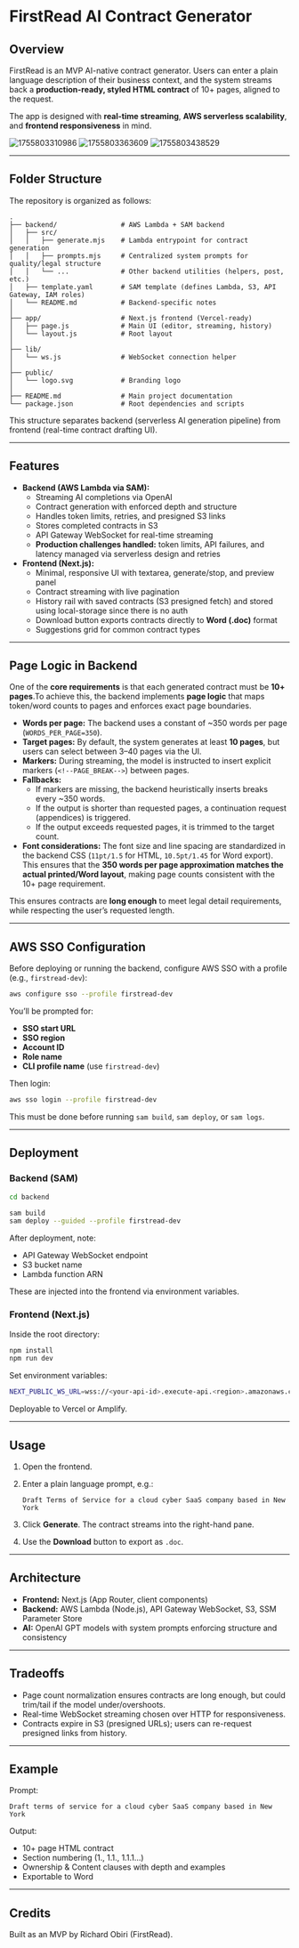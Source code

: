 # FirstRead AI Contract Generator

## Overview

FirstRead is an MVP AI-native contract generator. Users can enter a plain language description of their business context, and the system streams back a **production-ready, styled HTML contract** of 10+ pages, aligned to the request.

The app is designed with **real-time streaming**, **AWS serverless scalability**, and **frontend responsiveness** in mind.

![1755803310986](images/UPDATED_README/1755803310986.png)
![1755803363609](images/UPDATED_README/1755803363609.png)
![1755803438529](images/UPDATED_README/1755803438529.png)

---

## Folder Structure

The repository is organized as follows:

```
.
├── backend/                # AWS Lambda + SAM backend
│   ├── src/
│   │   ├── generate.mjs    # Lambda entrypoint for contract generation
│   │   ├── prompts.mjs     # Centralized system prompts for quality/legal structure
│   │   └── ...             # Other backend utilities (helpers, post, etc.)
│   ├── template.yaml       # SAM template (defines Lambda, S3, API Gateway, IAM roles)
│   └── README.md           # Backend-specific notes
│
├── app/                    # Next.js frontend (Vercel-ready)
│   ├── page.js             # Main UI (editor, streaming, history)
│   └── layout.js           # Root layout
│
├── lib/
│   └── ws.js               # WebSocket connection helper
│
├── public/
│   └── logo.svg            # Branding logo
│
├── README.md               # Main project documentation
└── package.json            # Root dependencies and scripts
```

This structure separates backend (serverless AI generation pipeline) from frontend (real-time contract drafting UI).

---

## Features

- **Backend (AWS Lambda via SAM):**
  - Streaming AI completions via OpenAI
  - Contract generation with enforced depth and structure
  - Handles token limits, retries, and presigned S3 links
  - Stores completed contracts in S3
  - API Gateway WebSocket for real-time streaming
  - **Production challenges handled:** token limits, API failures, and latency managed via serverless design and retries
- **Frontend (Next.js):**
  - Minimal, responsive UI with textarea, generate/stop, and preview panel
  - Contract streaming with live pagination
  - History rail with saved contracts (S3 presigned fetch) and stored using local-storage since there is no auth
  - Download button exports contracts directly to **Word (.doc)** format
  - Suggestions grid for common contract types

---

## Page Logic in Backend

One of the **core requirements** is that each generated contract must be **10+ pages**.To achieve this, the backend implements **page logic** that maps token/word counts to pages and enforces exact page boundaries.

- **Words per page:** The backend uses a constant of ~350 words per page (`WORDS_PER_PAGE=350`).
- **Target pages:** By default, the system generates at least **10 pages**, but users can select between 3–40 pages via the UI.
- **Markers:** During streaming, the model is instructed to insert explicit markers (`<!--PAGE_BREAK-->`) between pages.
- **Fallbacks:**
  - If markers are missing, the backend heuristically inserts breaks every ~350 words.
  - If the output is shorter than requested pages, a continuation request (appendices) is triggered.
  - If the output exceeds requested pages, it is trimmed to the target count.
- **Font considerations:** The font size and line spacing are standardized in the backend CSS (`11pt/1.5` for HTML, `10.5pt/1.45` for Word export).
  This ensures that the **350 words per page approximation matches the actual printed/Word layout**, making page counts consistent with the 10+ page requirement.

This ensures contracts are **long enough** to meet legal detail requirements, while respecting the user’s requested length.

---

## AWS SSO Configuration

Before deploying or running the backend, configure AWS SSO with a profile (e.g., `firstread-dev`):

```bash
aws configure sso --profile firstread-dev
```

You’ll be prompted for:

- **SSO start URL**
- **SSO region**
- **Account ID**
- **Role name**
- **CLI profile name** (use `firstread-dev`)

Then login:

```bash
aws sso login --profile firstread-dev
```

This must be done before running `sam build`, `sam deploy`, or `sam logs`.

---

## Deployment

### Backend (SAM)

```bash
cd backend

sam build
sam deploy --guided --profile firstread-dev
```

After deployment, note:

- API Gateway WebSocket endpoint
- S3 bucket name
- Lambda function ARN

These are injected into the frontend via environment variables.

### Frontend (Next.js)

Inside the root directory:

```bash
npm install
npm run dev
```

Set environment variables:

```bash
NEXT_PUBLIC_WS_URL=wss://<your-api-id>.execute-api.<region>.amazonaws.com/<stage>
```

Deployable to Vercel or Amplify.

---

## Usage

1. Open the frontend.
2. Enter a plain language prompt, e.g.:

   ```
   Draft Terms of Service for a cloud cyber SaaS company based in New York
   ```
3. Click **Generate**. The contract streams into the right-hand pane.
4. Use the **Download** button to export as `.doc`.

---

## Architecture

- **Frontend:** Next.js (App Router, client components)
- **Backend:** AWS Lambda (Node.js), API Gateway WebSocket, S3, SSM Parameter Store
- **AI:** OpenAI GPT models with system prompts enforcing structure and consistency

---

## Tradeoffs

- Page count normalization ensures contracts are long enough, but could trim/tail if the model under/overshoots.
- Real-time WebSocket streaming chosen over HTTP for responsiveness.
- Contracts expire in S3 (presigned URLs); users can re-request presigned links from history.

---

## Example

Prompt:

```
Draft terms of service for a cloud cyber SaaS company based in New York
```

Output:

- 10+ page HTML contract
- Section numbering (1., 1.1., 1.1.1…)
- Ownership & Content clauses with depth and examples
- Exportable to Word

---

## Credits

Built as an MVP by Richard Obiri (FirstRead).
